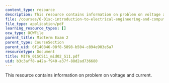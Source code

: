 ```yaml
---
content_type: resource
description: This resource contains information on problem on voltage and current.
file: /courses/6-01sc-introduction-to-electrical-engineering-and-computer-science-i-spring-2011/b3c3aff8a42af940a37f88d2ad736680_MIT6_01SCS11_mid02_S11.pdf
file_type: application/pdf
learning_resource_types: []
ocw_type: OCWFile
parent_title: Midterm Exam 2
parent_type: CourseSection
parent_uid: 6f140846-08f8-5898-b504-c894e903e5a7
resourcetype: Document
title: MIT6_01SCS11_mid02_S11.pdf
uid: b3c3aff8-a42a-f940-a37f-88d2ad736680
---
```

This resource contains information on problem on voltage and current.